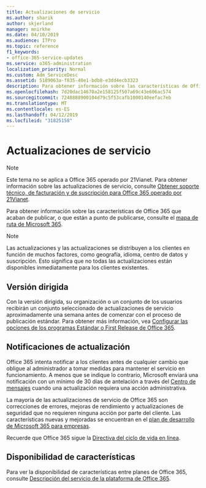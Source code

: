 ```yaml
---
title: Actualizaciones de servicio
ms.author: sharik
author: skjerland
manager: mnirkhe
ms.date: 04/10/2019
ms.audience: ITPro
ms.topic: reference
f1_keywords:
- office-365-service-updates
ms.service: o365-administration
localization_priority: Normal
ms.custom: Adm_ServiceDesc
ms.assetid: 5189063a-f835-40e1-bdb8-e3dd4ecb3323
description: Para obtener información sobre las características de Office 365 que acaban de publicar, o que están a punto de publicarse, consulte el mapa de ruta de Microsoft 365.
ms.openlocfilehash: 7d20dac14670a2e158125f507a69c43e606ac574
ms.sourcegitcommit: 7248888900104d79c5f53cafb1000140eefac7eb
ms.translationtype: MT
ms.contentlocale: es-ES
ms.lasthandoff: 04/12/2019
ms.locfileid: "31825158"
---
```

# <a name="service-updates"></a>Actualizaciones de servicio

> [!NOTE]
> Este tema no se aplica a Office 365 operado por 21Vianet. Para obtener información sobre las actualizaciones de servicio, consulte [Obtener soporte técnico, de facturación y de suscripción para Office 365 operado por 21Vianet](http://go.microsoft.com/fwlink/?LinkID=733350&amp;clcid=0x409). 
  
Para obtener información sobre las características de Office 365 que acaban de publicar, o que están a punto de publicarse, consulte el [mapa de ruta de Microsoft 365](https://go.microsoft.com/fwlink/?LinkId=509914).
  
> [!NOTE]
> Las actualizaciones y las actualizaciones se distribuyen a los clientes en función de muchos factores, como geografía, idioma, centro de datos y suscripción. Esto significa que no todas las actualizaciones están disponibles inmediatamente para los clientes existentes. 
  
## <a name="targeted-release"></a>Versión dirigida

Con la versión dirigida, su organización o un conjunto de los usuarios recibirán un conjunto seleccionado de actualizaciones de servicio aproximadamente una semana antes de comenzar con el proceso de publicación estándar. Para obtener más información, vea [Configurar las opciones de los programas Estándar o First Release de Office 365](https://go.microsoft.com/fwlink/p/?LinkId=509823). 
  
## <a name="update-notifications"></a>Notificaciones de actualización

Office 365 intenta notificar a los clientes antes de cualquier cambio que obligue al administrador a tomar medidas para mantener el servicio en funcionamiento. A menos que se indique lo contrario, Microsoft enviará una notificación con un mínimo de 30 días de antelación a través del [Centro de mensajes](http://technet.microsoft.com/library/38FB3333-BFCC-4340-A37B-DEDA509C209.aspx) cuando una actualización requiera una acción administrativa. 
  
La mayoría de las actualizaciones de servicio de Office 365 son correcciones de errores, mejoras de rendimiento y actualizaciones de seguridad que no requieren ninguna acción por parte del cliente. Las características nuevas y mejoradas se encuentran en el [plan de desarrollo de Microsoft 365 para empresas](http://roadmap.office.com/).
  
Recuerde que Office 365 sigue la [Directiva del ciclo de vida en línea](https://support.microsoft.com/lifecycle#gp/osslpolicy).
  
## <a name="feature-availability"></a>Disponibilidad de características

Para ver la disponibilidad de características entre planes de Office 365, consulte [Descripción del servicio de la plataforma de Office 365](https://technet.microsoft.com/library/office-365-platform-service-description.aspx).
  

